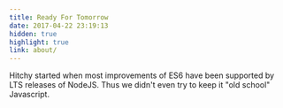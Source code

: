 ```yaml
---
title: Ready For Tomorrow
date: 2017-04-22 23:19:13
hidden: true
highlight: true
link: about/
---
```


Hitchy started when most improvements of ES6 have been supported by LTS releases of NodeJS. Thus we didn't even try to keep it "old school" Javascript. 

